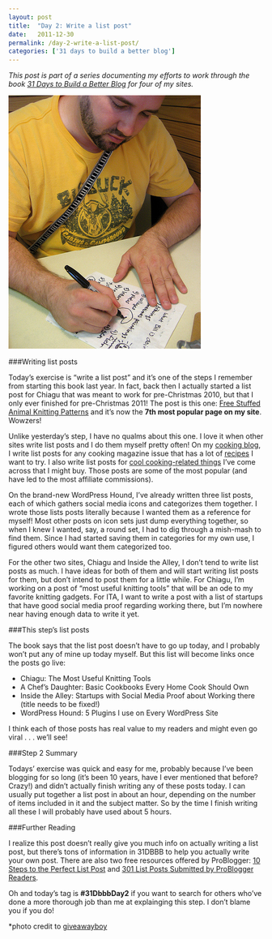 ```yaml
---
layout: post
title:  "Day 2: Write a list post"
date:   2011-12-30
permalink: /day-2-write-a-list-post/
categories: ['31 days to build a better blog']
---
```


*This post is part of a series documenting my efforts to work through the book [31 Days to Build a Better Blog](http://www.problogger.net/31dbbb-workbook/) for four of my sites.*

<img src="/images/list.jpg" class="post-thumb alignleft">

###Writing list posts

Today’s exercise is “write a list post” and it’s one of the steps I remember from starting this book last year. In fact, back then I actually started a list post for Chiagu that was meant to work for pre-Christmas 2010, but that I only ever finished for pre-Christmas 2011! The post is this one: [Free Stuffed Animal Knitting Patterns](http://chiagu.com/blogs/chiagu-blog/11235589-free-stuffed-animal-knitting-patterns) and it’s now the **7th most popular page on my site**. Wowzers!

Unlike yesterday’s step, I have no qualms about this one. I love it when other sites write list posts and I do them myself pretty often! On my [cooking blog](http://achefsdaughter.com/), I write list posts for any cooking magazine issue that has a lot of [recipes](http://achefsdaughter.com/2011/11/bon-appetit-december-2011-must-try-recipes/) I want to try. I also write list posts for [cool cooking-related things](http://achefsdaughter.com/2011/04/ikat-dishtowels-morse-code-cutting-board-and-more/) I’ve come across that I might buy. Those posts are some of the most popular (and have led to the most affiliate commissions).

On the brand-new WordPress Hound, I’ve already written three list posts, each of which gathers social media icons and categorizes them together. I wrote those lists posts literally because I wanted them as a reference for myself! Most other posts on icon sets just dump everything together, so when I knew I wanted, say, a round set, I had to dig through a mish-mash to find them. Since I had started saving them in categories for my own use, I figured others would want them categorized too.

For the other two sites, Chiagu and Inside the Alley, I don’t tend to write list posts as much. I have ideas for both of them and will start writing list posts for them, but don’t intend to post them for a little while. For Chiagu, I’m working on a post of “most useful knitting tools” that will be an ode to my favorite knitting gadgets. For ITA, I want to write a post with a list of startups that have good social media proof regarding working there, but I’m nowhere near having enough data to write it yet.

###This step’s list posts

The book says that the list post doesn’t have to go up today, and I probably won’t put any of mine up today myself. But this list will become links once the posts go live:

* Chiagu: The Most Useful Knitting Tools
* A Chef’s Daughter: Basic Cookbooks Every Home Cook Should Own
* Inside the Alley: Startups with Social Media Proof about Working there (title needs to be fixed!)
* WordPress Hound: 5 Plugins I use on Every WordPress Site

I think each of those posts has real value to my readers and might even go viral . . . we’ll see!

###Step 2 Summary

Todays’ exercise was quick and easy for me, probably because I’ve been blogging for so long (it’s been 10 years, have I ever mentioned that before? Crazy!) and didn’t actually finish writing any of these posts today. I can usually put together a list post in about an hour, depending on the number of items included in it and the subject matter. So by the time I finish writing all these I will probably have used about 5 hours.

###Further Reading

I realize this post doesn’t really give you much info on actually writing a list post, but there’s tons of information in 31DBBB to help you actually write your own post. There are also two free resources offered by ProBlogger: [10 Steps to the Perfect List Post](http://www.problogger.net/archives/2008/08/17/10-steps-to-the-perfect-list-post/) and [301 List Posts Submitted by ProBlogger Readers](http://www.problogger.net/lists-group-writing-project-reader-submissions/).

Oh and today’s tag is **#31DbbbDay2** if you want to search for others who’ve done a more thorough job than me at explainging this step. I don’t blame you if you do!

*photo credit to [giveawayboy](https://www.flickr.com/photos/giveawayboy/)